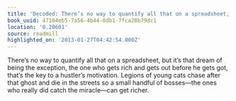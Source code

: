 ```yaml
---
title: 'Decoded: There’s no way to quantify all that on a spreadsheet, but it…'
book_uuid: 47104eb5-7a56-4b44-8db1-7fca28b79dc1
location: '0.20601'
source: readmill
highlighted_on: '2013-01-27T04:42:54.000Z'
---
```


There’s no way to quantify all that on a spreadsheet, but it’s that dream of being the exception, the one who gets rich and gets out before he gets got, that’s the key to a hustler’s motivation. Legions of young cats chase after that ghost and die in the streets so a small handful of bosses—the ones who really did catch the miracle—can get richer.